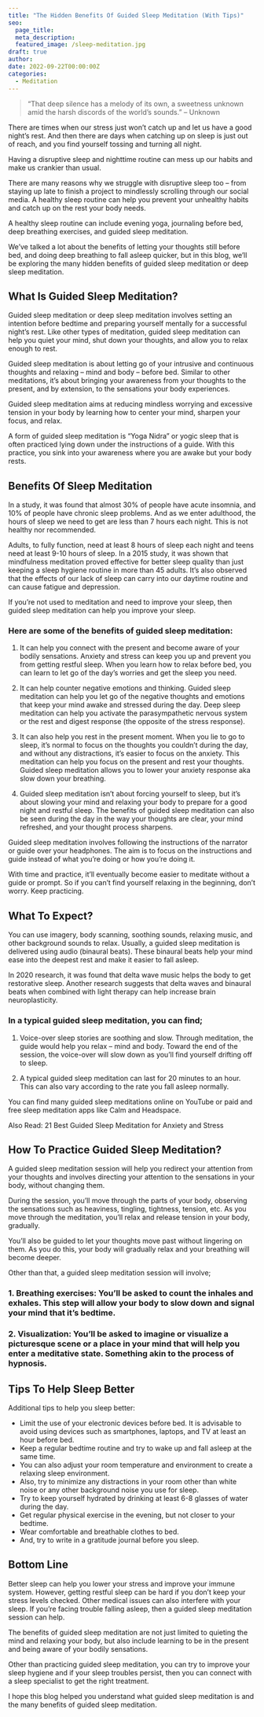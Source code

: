 ```yaml
---
title: "The Hidden Benefits Of Guided Sleep Meditation (With Tips)"
seo:
  page_title:
  meta_description:
  featured_image: /sleep-meditation.jpg
draft: true
author:
date: 2022-09-22T00:00:00Z
categories:
  - Meditation
---
```


> “That deep silence has a melody of its own, a sweetness unknown amid the harsh discords of the world’s sounds.” – Unknown

There are times when our stress just won’t catch up and let us have a good night’s rest. And then there are days when catching up on sleep is just out of reach, and you find yourself tossing and turning all night.

Having a disruptive sleep and nighttime routine can mess up our habits and make us crankier than usual.

There are many reasons why we struggle with disruptive sleep too – from staying up late to finish a project to mindlessly scrolling through our social media. A healthy sleep routine can help you prevent your unhealthy habits and catch up on the rest your body needs.

A healthy sleep routine can include evening yoga, journaling before bed, deep breathing exercises, and guided sleep meditation.

We’ve talked a lot about the benefits of letting your thoughts still before bed, and doing deep breathing to fall asleep quicker, but in this blog, we’ll be exploring the many hidden benefits of guided sleep meditation or deep sleep meditation.

## What Is Guided Sleep Meditation?

Guided sleep meditation or deep sleep meditation involves setting an intention before bedtime and preparing yourself mentally for a successful night’s rest. Like other types of meditation, guided sleep meditation can help you quiet your mind, shut down your thoughts, and allow you to relax enough to rest.

Guided sleep meditation is about letting go of your intrusive and continuous thoughts and relaxing – mind and body – before bed. Similar to other meditations, it’s about bringing your awareness from your thoughts to the present, and by extension, to the sensations your body experiences.

Guided sleep meditation aims at reducing mindless worrying and excessive tension in your body by learning how to center your mind, sharpen your focus, and relax.

A form of guided sleep meditation is “Yoga Nidra” or yogic sleep that is often practiced lying down under the instructions of a guide. With this practice, you sink into your awareness where you are awake but your body rests.

## Benefits Of Sleep Meditation

In a study, it was found that almost 30% of people have acute insomnia, and 10% of people have chronic sleep problems. And as we enter adulthood, the hours of sleep we need to get are less than 7 hours each night. This is not healthy nor recommended.

Adults, to fully function, need at least 8 hours of sleep each night and teens need at least 9-10 hours of sleep. In a 2015 study, it was shown that mindfulness meditation proved effective for better sleep quality than just keeping a sleep hygiene routine in more than 45 adults. It’s also observed that the effects of our lack of sleep can carry into our daytime routine and can cause fatigue and depression.

If you’re not used to meditation and need to improve your sleep, then guided sleep meditation can help you improve your sleep.

### Here are some of the benefits of guided sleep meditation:

1. It can help you connect with the present and become aware of your bodily sensations. Anxiety and stress can keep you up and prevent you from getting restful sleep. When you learn how to relax before bed, you can learn to let go of the day’s worries and get the sleep you need.

2. It can help counter negative emotions and thinking. Guided sleep meditation can help you let go of the negative thoughts and emotions that keep your mind awake and stressed during the day. Deep sleep meditation can help you activate the parasympathetic nervous system or the rest and digest response (the opposite of the stress response).

3. It can also help you rest in the present moment. When you lie to go to sleep, it’s normal to focus on the thoughts you couldn’t during the day, and without any distractions, it’s easier to focus on the anxiety. This meditation can help you focus on the present and rest your thoughts. Guided sleep meditation allows you to lower your anxiety response aka slow down your breathing.

4. Guided sleep meditation isn’t about forcing yourself to sleep, but it’s about slowing your mind and relaxing your body to prepare for a good night and restful sleep. The benefits of guided sleep meditation can also be seen during the day in the way your thoughts are clear, your mind refreshed, and your thought process sharpens.

Guided sleep meditation involves following the instructions of the narrator or guide over your headphones. The aim is to focus on the instructions and guide instead of what you’re doing or how you’re doing it.

With time and practice, it’ll eventually become easier to meditate without a guide or prompt. So if you can’t find yourself relaxing in the beginning, don’t worry. Keep practicing.

## What To Expect?

You can use imagery, body scanning, soothing sounds, relaxing music, and other background sounds to relax. Usually, a guided sleep meditation is delivered using audio (binaural beats). These binaural beats help your mind ease into the deepest rest and make it easier to fall asleep.

In 2020 research, it was found that delta wave music helps the body to get restorative sleep. Another research suggests that delta waves and binaural beats when combined with light therapy can help increase brain neuroplasticity.

### In a typical guided sleep meditation, you can find;

1. Voice-over sleep stories are soothing and slow. Through meditation, the guide would help you relax – mind and body. Toward the end of the session, the voice-over will slow down as you’ll find yourself drifting off to sleep.

2. A typical guided sleep meditation can last for 20 minutes to an hour. This can also vary according to the rate you fall asleep normally.

You can find many guided sleep meditations online on YouTube or paid and free sleep meditation apps like Calm and Headspace.

Also Read: 21 Best Guided Sleep Meditation for Anxiety and Stress

## How To Practice Guided Sleep Meditation?

A guided sleep meditation session will help you redirect your attention from your thoughts and involves directing your attention to the sensations in your body, without changing them.

During the session, you’ll move through the parts of your body, observing the sensations such as heaviness, tingling, tightness, tension, etc. As you move through the meditation, you’ll relax and release tension in your body, gradually.

You’ll also be guided to let your thoughts move past without lingering on them. As you do this, your body will gradually relax and your breathing will become deeper.

Other than that, a guided sleep meditation session will involve;

### 1. Breathing exercises: You’ll be asked to count the inhales and exhales. This step will allow your body to slow down and signal your mind that it’s bedtime.

### 2. Visualization: You’ll be asked to imagine or visualize a picturesque scene or a place in your mind that will help you enter a meditative state. Something akin to the process of hypnosis.

## Tips To Help Sleep Better

Additional tips to help you sleep better:

- Limit the use of your electronic devices before bed. It is advisable to avoid using devices such as smartphones, laptops, and TV at least an hour before bed.
- Keep a regular bedtime routine and try to wake up and fall asleep at the same time.
- You can also adjust your room temperature and environment to create a relaxing sleep environment.
- Also, try to minimize any distractions in your room other than white noise or any other background noise you use for sleep.
- Try to keep yourself hydrated by drinking at least 6-8 glasses of water during the day.
- Get regular physical exercise in the evening, but not closer to your bedtime.
- Wear comfortable and breathable clothes to bed.
- And, try to write in a gratitude journal before you sleep.

## Bottom Line

Better sleep can help you lower your stress and improve your immune system. However, getting restful sleep can be hard if you don’t keep your stress levels checked. Other medical issues can also interfere with your sleep. If you’re facing trouble falling asleep, then a guided sleep meditation session can help.

The benefits of guided sleep meditation are not just limited to quieting the mind and relaxing your body, but also include learning to be in the present and being aware of your bodily sensations.

Other than practicing guided sleep meditation, you can try to improve your sleep hygiene and if your sleep troubles persist, then you can connect with a sleep specialist to get the right treatment.

I hope this blog helped you understand what guided sleep meditation is and the many benefits of guided sleep meditation.

